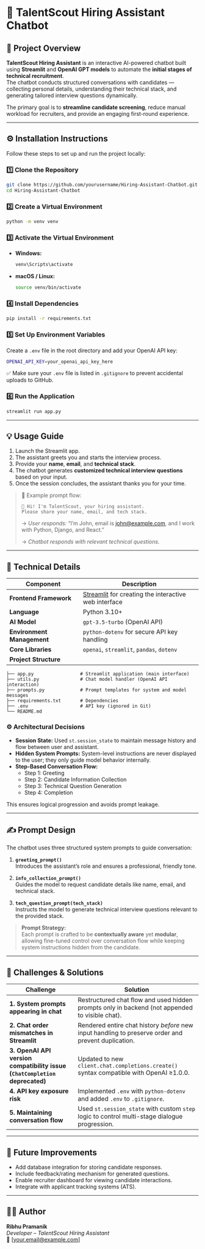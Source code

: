 # 💼 TalentScout Hiring Assistant Chatbot

## 🚀 Project Overview

**TalentScout Hiring Assistant** is an interactive AI-powered chatbot built using **Streamlit** and **OpenAI GPT models** to automate the **initial stages of technical recruitment**.  
The chatbot conducts structured conversations with candidates — collecting personal details, understanding their technical stack, and generating tailored interview questions dynamically.  

The primary goal is to **streamline candidate screening**, reduce manual workload for recruiters, and provide an engaging first-round experience.

---

## ⚙️ Installation Instructions

Follow these steps to set up and run the project locally:

### 1️⃣ Clone the Repository
```bash
git clone https://github.com/yourusername/Hiring-Assistant-Chatbot.git
cd Hiring-Assistant-Chatbot
```

### 2️⃣ Create a Virtual Environment
```bash
python -m venv venv
```

### 3️⃣ Activate the Virtual Environment
- **Windows:**
  ```bash
  venv\Scripts\activate
  ```
- **macOS / Linux:**
  ```bash
  source venv/bin/activate
  ```

### 4️⃣ Install Dependencies
```bash
pip install -r requirements.txt
```

### 5️⃣ Set Up Environment Variables
Create a `.env` file in the root directory and add your OpenAI API key:
```bash
OPENAI_API_KEY=your_openai_api_key_here
```
✅ Make sure your `.env` file is listed in `.gitignore` to prevent accidental uploads to GitHub.

### 6️⃣ Run the Application
```bash
streamlit run app.py
```

---

## 💡 Usage Guide

1. Launch the Streamlit app.  
2. The assistant greets you and starts the interview process.  
3. Provide your **name**, **email**, and **technical stack**.  
4. The chatbot generates **customized technical interview questions** based on your input.  
5. Once the session concludes, the assistant thanks you for your time.

> 🧠 Example prompt flow:
> ```
> 👋 Hi! I'm TalentScout, your hiring assistant.
> Please share your name, email, and tech stack.
> ```
> → *User responds:* “I’m John, email is john@example.com, and I work with Python, Django, and React.”
>
> → *Chatbot responds with relevant technical questions.*

---

## 🧩 Technical Details

| Component | Description |
|------------|-------------|
| **Frontend Framework** | [Streamlit](https://streamlit.io/) for creating the interactive web interface |
| **Language** | Python 3.10+ |
| **AI Model** | `gpt-3.5-turbo` (OpenAI API) |
| **Environment Management** | `python-dotenv` for secure API key handling |
| **Core Libraries** | `openai`, `streamlit`, `pandas`, `dotenv` |
| **Project Structure** |  
```
├── app.py                 # Streamlit application (main interface)
├── utils.py               # Chat model handler (OpenAI API interaction)
├── prompts.py             # Prompt templates for system and model messages
├── requirements.txt       # Dependencies
├── .env                   # API key (ignored in Git)
└── README.md
```

### ⚙️ Architectural Decisions

- **Session State:** Used `st.session_state` to maintain message history and flow between user and assistant.  
- **Hidden System Prompts:** System-level instructions are never displayed to the user; they only guide model behavior internally.  
- **Step-Based Conversation Flow:**  
  - Step 1: Greeting  
  - Step 2: Candidate Information Collection  
  - Step 3: Technical Question Generation  
  - Step 4: Completion  

This ensures logical progression and avoids prompt leakage.

---

## ✍️ Prompt Design

The chatbot uses three structured system prompts to guide conversation:

1. **`greeting_prompt()`**  
   Introduces the assistant’s role and ensures a professional, friendly tone.

2. **`info_collection_prompt()`**  
   Guides the model to request candidate details like name, email, and technical stack.

3. **`tech_question_prompt(tech_stack)`**  
   Instructs the model to generate technical interview questions relevant to the provided stack.

> **Prompt Strategy:**  
> Each prompt is crafted to be **contextually aware** yet **modular**, allowing fine-tuned control over conversation flow while keeping system instructions hidden from the candidate.

---

## 🧠 Challenges & Solutions

| Challenge | Solution |
|------------|-----------|
| **1. System prompts appearing in chat** | Restructured chat flow and used hidden prompts only in backend (not appended to visible chat). |
| **2. Chat order mismatches in Streamlit** | Rendered entire chat history *before* new input handling to preserve order and prevent duplication. |
| **3. OpenAI API version compatibility issue (`ChatCompletion` deprecated)** | Updated to new `client.chat.completions.create()` syntax compatible with OpenAI ≥1.0.0. |
| **4. API key exposure risk** | Implemented `.env` with `python-dotenv` and added `.env` to `.gitignore`. |
| **5. Maintaining conversation flow** | Used `st.session_state` with custom `step` logic to control multi-stage dialogue progression. |

---

## 🌟 Future Improvements

- Add database integration for storing candidate responses.
- Include feedback/rating mechanism for generated questions.
- Enable recruiter dashboard for viewing candidate interactions.
- Integrate with applicant tracking systems (ATS).

---

## 👨‍💻 Author
**Ribhu Pramanik**  
*Developer – TalentScout Hiring Assistant*  
📧 [your.email@example.com]
